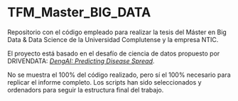 # TFM_Master_BIG_DATA
Repositorio con el código empleado para realizar la tesis del Máster en Big Data &amp; Data Science de la Universidad Complutense y la empresa NTIC.

El proyecto está basado en el desafío de ciencia de datos propuesto por DRIVENDATA: [*DengAI: Predicting Disease Spread*](https://www.drivendata.org/competitions/44/dengai-predicting-disease-spread/page/80/).

No se muestra el 100% del código realizado, pero sí el 100% necesario para replicar el informe completo. Los scripts han sido seleccionados y ordenadors para seguir la estructura final del trabajo.
